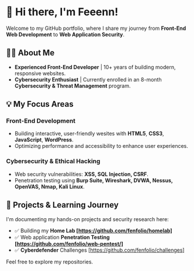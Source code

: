 # 🚀 Hi there, I'm Feeenn!

Welcome to my GitHub portfolio, where I share my journey from **Front-End Web Development** to **Web Application Security**.

## 👨‍💻 About Me

- **Experienced Front-End Developer** | 10+ years of building modern, responsive websites.
- **Cybersecurity Enthusiast** | Currently enrolled in an 8-month **Cybersecurity & Threat Management** program.

## 💡 My Focus Areas

###  Front-End Development
- Building interactive, user-friendly wesites with **HTML5**, **CSS3**, **JavaScript**, **WordPress**.
- Optimizing performance and accessibility to enhance user experiences.

###  Cybersecurity & Ethical Hacking
- Web security vulnerabilities: **XSS, SQL Injection, CSRF**.
- Penetration testing using **Burp Suite, Wireshark, DVWA, Nessus, OpenVAS, Nmap, Kali Linux**.

## 📂 Projects & Learning Journey
I'm documenting my hands-on projects and security research here:
- ✅ Building my **Home Lab [https://github.com/fenfolio/homelab]**
- ✅ Web application **Penetration Testing [https://github.com/fenfolio/web-pentest/]**
- ✅ **Cyberdefender** Challenges [https://github.com/fenfolio/challenges]

Feel free to explore my repositories.
